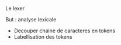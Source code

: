 Le lexer

But : analyse lexicale

- Decouper chaine de caracteres en tokens
- Labellisation des tokens

